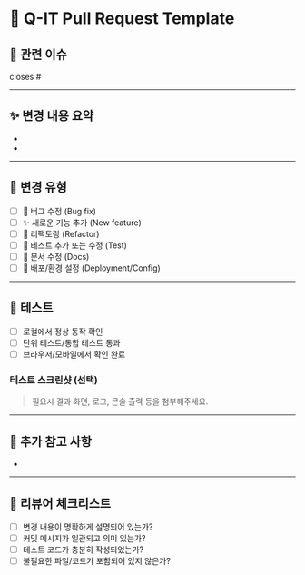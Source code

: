 # 🚀 Q-IT Pull Request Template

## 📌 관련 이슈
<!-- 
연결된 이슈 번호를 명시해주세요. (자동 연결은 close 키워드 사용)
ex) closes #12, fixes #34
-->
closes #

---

## ✨ 변경 내용 요약
<!-- 
이번 PR에서 어떤 작업을 수행했는지 간략하게 설명해주세요.
필요하다면 주요 변경 포인트를 리스트로 작성하세요.
-->
- 
- 

---

## 🧱 변경 유형
<!-- 해당되는 항목에 "x" 표시 -->
- [ ] 🐞 버그 수정 (Bug fix)
- [ ] ✨ 새로운 기능 추가 (New feature)
- [ ] 🔧 리팩토링 (Refactor)
- [ ] 🧪 테스트 추가 또는 수정 (Test)
- [ ] 📄 문서 수정 (Docs)
- [ ] 🚀 배포/환경 설정 (Deployment/Config)

---

## 🧪 테스트
<!-- 
테스트가 수행되었다면 테스트 방법이나 결과를 간략히 작성해주세요.
-->
- [ ] 로컬에서 정상 동작 확인
- [ ] 단위 테스트/통합 테스트 통과
- [ ] 브라우저/모바일에서 확인 완료

### 테스트 스크린샷 (선택)
> 필요시 결과 화면, 로그, 콘솔 출력 등을 첨부해주세요.

---

## 💬 추가 참고 사항
<!-- 
코드 리뷰어가 참고해야 할 점이 있다면 남겨주세요.
예: 임시 로직, TODO, 성능 고려 사항 등
-->
-

---

## 👀 리뷰어 체크리스트
<!-- 
PR 리뷰 시 참고용 체크리스트 (리뷰어가 참고)
-->
- [ ] 변경 내용이 명확하게 설명되어 있는가?
- [ ] 커밋 메시지가 일관되고 의미 있는가?
- [ ] 테스트 코드가 충분히 작성되었는가?
- [ ] 불필요한 파일/코드가 포함되어 있지 않은가?
